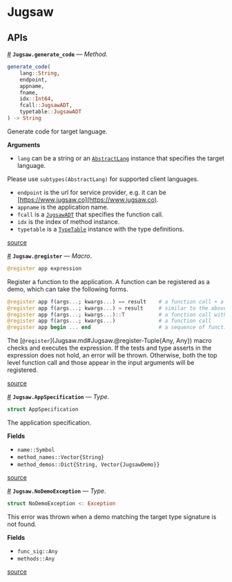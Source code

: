 


<a id='Jugsaw'></a>

<a id='Jugsaw-1'></a>

# Jugsaw


<a id='APIs'></a>

<a id='APIs-1'></a>

## APIs

<a id='Jugsaw.generate_code-Tuple{String, Any, Any, Any, Int64, JugsawADT, JugsawADT}' href='#Jugsaw.generate_code-Tuple{String, Any, Any, Any, Int64, JugsawADT, JugsawADT}'>#</a>
**`Jugsaw.generate_code`** &mdash; *Method*.



```julia
generate_code(
    lang::String,
    endpoint,
    appname,
    fname,
    idx::Int64,
    fcall::JugsawADT,
    typetable::JugsawADT
) -> String

```

Generate code for target language.

**Arguments**

  * `lang` can be a string or an [`AbstractLang`](@ref) instance that specifies the target language.

Please use `subtypes(AbstractLang)` for supported client languages.

  * `endpoint` is the url for service provider, e.g. it can be [https://www.jugsaw.co](https://www.jugsaw.co).
  * `appname` is the application name.
  * `fcall` is a [`JugsawADT`](JugsawIR.md#JugsawIR.JugsawADT) that specifies the function call.
  * `idx` is the index of method instance.
  * `typetable` is a [`TypeTable`](JugsawIR.md#JugsawIR.TypeTable) instance with the type definitions.


<a target='_blank' href='https://github.com/Jugsaw/Jugsaw.jl/blob/c21b0b831e3508daade80463058e89998155c4d6/src/jl/Jugsaw/src/clientcode.jl#L6' class='documenter-source'>source</a><br>

<a id='Jugsaw.@register-Tuple{Any, Any}' href='#Jugsaw.@register-Tuple{Any, Any}'>#</a>
**`Jugsaw.@register`** &mdash; *Macro*.



```julia
@register app expression
```

Register a function to the application. A function can be registered as a demo, which can take the following forms.

```julia
@register app f(args...; kwargs...) == result    # a function call + a test
@register app f(args...; kwargs...) ≈ result     # similar to the above
@register app f(args...; kwargs...)::T           # a function call with assertion of the return type
@register app f(args...; kwargs...)              # a function call
@register app begin ... end                      # a sequence of function
```

The [`@register`](Jugsaw.md#Jugsaw.@register-Tuple{Any, Any}) macro checks and executes the expression. If the tests and type asserts in the expression does not hold, an error will be thrown. Otherwise, both the top level function call and those appear in the input arguments will be registered.


<a target='_blank' href='https://github.com/Jugsaw/Jugsaw.jl/blob/c21b0b831e3508daade80463058e89998155c4d6/src/jl/Jugsaw/src/register.jl#L110-L126' class='documenter-source'>source</a><br>

<a id='Jugsaw.AppSpecification' href='#Jugsaw.AppSpecification'>#</a>
**`Jugsaw.AppSpecification`** &mdash; *Type*.



```julia
struct AppSpecification
```

The application specification.

**Fields**

  * `name::Symbol`
  * `method_names::Vector{String}`
  * `method_demos::Dict{String, Vector{JugsawDemo}}`


<a target='_blank' href='https://github.com/Jugsaw/Jugsaw.jl/blob/c21b0b831e3508daade80463058e89998155c4d6/src/jl/Jugsaw/src/register.jl#L1' class='documenter-source'>source</a><br>

<a id='Jugsaw.NoDemoException' href='#Jugsaw.NoDemoException'>#</a>
**`Jugsaw.NoDemoException`** &mdash; *Type*.



```julia
struct NoDemoException <: Exception
```

This error was thrown when a demo matching the target type signature is not found.

**Fields**

  * `func_sig::Any`
  * `methods::Any`


<a target='_blank' href='https://github.com/Jugsaw/Jugsaw.jl/blob/c21b0b831e3508daade80463058e89998155c4d6/src/jl/Jugsaw/src/errors.jl#L1' class='documenter-source'>source</a><br>

